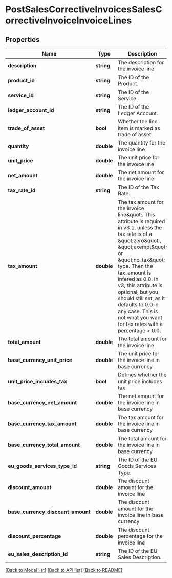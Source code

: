 # PostSalesCorrectiveInvoicesSalesCorrectiveInvoiceInvoiceLines

## Properties
Name | Type | Description | Notes
------------ | ------------- | ------------- | -------------
**description** | **string** | The description for the invoice line | [optional] 
**product_id** | **string** | The ID of the Product. | [optional] 
**service_id** | **string** | The ID of the Service. | [optional] 
**ledger_account_id** | **string** | The ID of the Ledger Account. | [optional] 
**trade_of_asset** | **bool** | Whether the line item is marked as trade of asset. | [optional] 
**quantity** | **double** | The quantity for the invoice line | [optional] 
**unit_price** | **double** | The unit price for the invoice line | [optional] 
**net_amount** | **double** | The net amount for the invoice line | [optional] 
**tax_rate_id** | **string** | The ID of the Tax Rate. | [optional] 
**tax_amount** | **double** | The tax amount for the invoice line\&quot;. This attribute is required in v3.1, unless the tax rate is of a \&quot;zero\&quot;, \&quot;exempt\&quot; or \&quot;no_tax\&quot; type. Then the tax_amount is infered as 0.0. In v3, this attribute is optional, but you should still set, as it defaults to 0.0 in any case. This is not what you want for tax rates with a percentage &gt; 0.0. | [optional] 
**total_amount** | **double** | The total amount for the invoice line | [optional] 
**base_currency_unit_price** | **double** | The unit price for the invoice line in base currency | [optional] 
**unit_price_includes_tax** | **bool** | Defines whether the unit price includes tax | [optional] 
**base_currency_net_amount** | **double** | The net amount for the invoice line in base currency | [optional] 
**base_currency_tax_amount** | **double** | The tax amount for the invoice line in base currency | [optional] 
**base_currency_total_amount** | **double** | The total amount for the invoice line in base currency | [optional] 
**eu_goods_services_type_id** | **string** | The ID of the EU Goods Services Type. | [optional] 
**discount_amount** | **double** | The discount amount for the invoice line | [optional] 
**base_currency_discount_amount** | **double** | The discount amount for the invoice line in base currency | [optional] 
**discount_percentage** | **double** | The discount percentage for the invoice line | [optional] 
**eu_sales_description_id** | **string** | The ID of the EU Sales Description. | [optional] 

[[Back to Model list]](../README.md#documentation-for-models) [[Back to API list]](../README.md#documentation-for-api-endpoints) [[Back to README]](../README.md)


